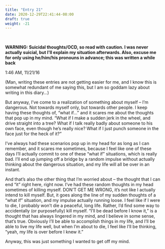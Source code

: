 ```yaml
---
title: "Entry 21"
date: 2020-12-29T22:41:44-08:00
draft: true
weight: -21
---
```


<br />

**WARNING: Suicidal thoughts/OCD, so read with caution. I was never actually suicial, but I'll explain my situation afterwards. Also, excuse me for only using he/him/his pronouns in advance; this was written a while back**

1:46 AM, 11/21/16

(Man, writing these entries are not getting easier for me, and I know this is somewhat redundant of me saying this, but I am so goddam lazy about writing in this diary…)

But anyway, I’ve come to a realization of something about myself – I’m dangerous. Not towards myself only, but towards other people. I keep having these thoughts of, “what if…” and it scares me about the thoughts that pop up in my mind. “What if I make a sudden jerk in the wheel, and drive straight into a tree? What if I talk really badly about someone to his own face, even though he’s really nice? What if I just punch someone in the face just for the heck of it?”

I’ve always had these scenarios pop up in my head for as long as I can remember, and it scares me sometimes, because I feel like one of these days I’ll actually commit to one of these “what if” situations, which is really bad. I’ll end up jumping off a bridge by a random impulse without actually thinking about the dangerous situation, and my life will all be over in an instant.

And that’s also the other thing that I’m worried about – the thought that I can end “it” right here, right now. I’ve had these random thoughts in my head sometimes of killing myself. DON’T GET ME WRONG, it’s not like I actually intend to kill myself. But, it goes along the line of my sudden thoughts of a “what if” situation, and my impulse actually running loose. I feel like if I were to die, I probably won’t die a peaceful, long life. Rather, I’d find some way to accidentally (or purposefully) kill myself. “I’ll be dead before I know it,” is a thought that has always lingered in my mind, and I believe in some sense, that’s true. Obviously I’ll be able to accomplish things in my life, and I’ll be able to live my life well, but when I’m about to die, I feel like I’ll be thinking, “yeah, my life is over before I knew it.”

Anyway, this was just something I wanted to get off my mind.